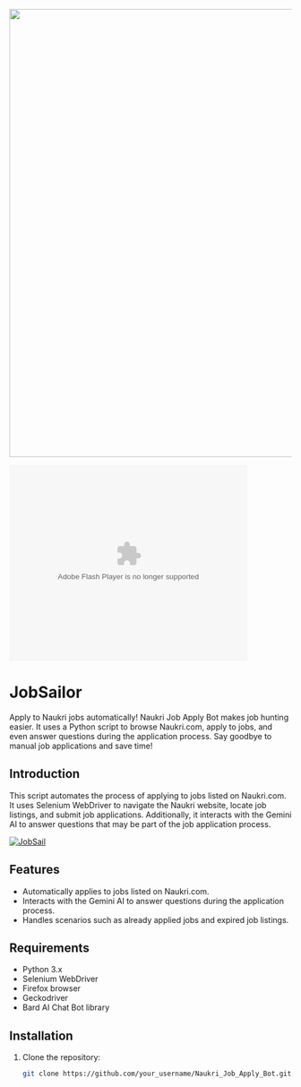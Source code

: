 <a href="url"><img src="https://github.com/GoliathReaper/JobSailor/assets/77969919/f3003461-ea38-4f35-9692-7925b24034af" align="centre" width="800" ></a>


<object width="425" height="350">
  <param name="movie" value="http://www.youtube.com/user/wwwLoveWatercom?v=BTRN1YETpyg" />
  <param name="wmode" value="transparent" />
  <embed src="http://www.youtube.com/user/wwwLoveWatercom?v=BTRN1YETpyg"
         type="application/x-shockwave-flash"
         wmode="transparent" width="425" height="350" />
</object>



# JobSailor

Apply to Naukri jobs automatically! Naukri Job Apply Bot makes job hunting easier. It uses a Python script to browse Naukri.com, apply to jobs, and even answer questions during the application process. Say goodbye to manual job applications and save time!

## Introduction

This script automates the process of applying to jobs listed on Naukri.com. It uses Selenium WebDriver to navigate the Naukri website, locate job listings, and submit job applications. Additionally, it interacts with the Gemini AI to answer questions that may be part of the job application process.

[![JobSail](https://img.youtube.com/vi/emFERSfJDAU/sddefault.jpg)](https://youtu.be/emFERSfJDAU)

## Features

- Automatically applies to jobs listed on Naukri.com.
- Interacts with the Gemini AI to answer questions during the application process.
- Handles scenarios such as already applied jobs and expired job listings.

## Requirements

- Python 3.x
- Selenium WebDriver
- Firefox browser
- Geckodriver
- Bard AI Chat Bot library

## Installation

1. Clone the repository:

   ```bash
   git clone https://github.com/your_username/Naukri_Job_Apply_Bot.git

